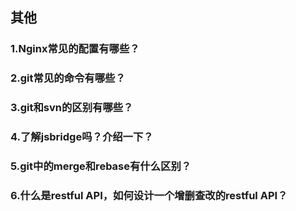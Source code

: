 ## 其他
### 1.Nginx常见的配置有哪些？

### 2.git常见的命令有哪些？

### 3.git和svn的区别有哪些？

### 4.了解jsbridge吗？介绍一下？

### 5.git中的merge和rebase有什么区别？

### 6.什么是restful API，如何设计一个增删查改的restful API？



